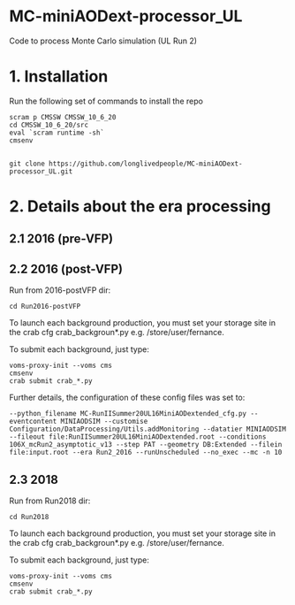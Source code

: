 # MC-miniAODext-processor_UL
Code to process Monte Carlo simulation (UL Run 2)


# 1. Installation

Run the following set of commands to install the repo
```
scram p CMSSW CMSSW_10_6_20
cd CMSSW_10_6_20/src
eval `scram runtime -sh`
cmsenv


git clone https://github.com/longlivedpeople/MC-miniAODext-processor_UL.git
```



# 2. Details about the era processing


## 2.1 2016 (pre-VFP)




## 2.2 2016 (post-VFP)

Run from 2016-postVFP dir:
```
cd Run2016-postVFP
```

To launch each background production, you must set your storage site in the crab cfg crab_backgroun*.py e.g. /store/user/fernance.

To submit each background, just type:
```
voms-proxy-init --voms cms
cmsenv
crab submit crab_*.py 
```

Further details, the configuration of these config files was set to:
```
--python_filename MC-RunIISummer20UL16MiniAODextended_cfg.py --eventcontent MINIAODSIM --customise Configuration/DataProcessing/Utils.addMonitoring --datatier MINIAODSIM --fileout file:RunIISummer20UL16MiniAODextended.root --conditions 106X_mcRun2_asymptotic_v13 --step PAT --geometry DB:Extended --filein file:input.root --era Run2_2016 --runUnscheduled --no_exec --mc -n 10
```

## 2.3 2018

Run from Run2018 dir:
```
cd Run2018
```

To launch each background production, you must set your storage site in the crab cfg crab_backgroun*.py e.g. /store/user/fernance.

To submit each background, just type:
```
voms-proxy-init --voms cms
cmsenv
crab submit crab_*.py
```




